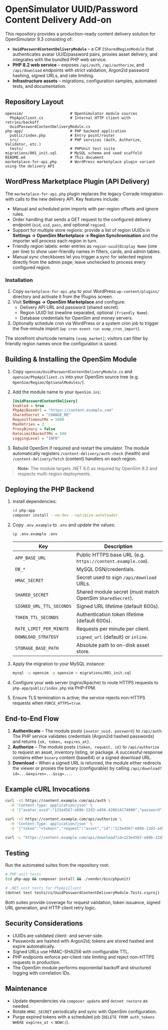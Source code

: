 # OpenSimulator UUID/Password Content Delivery Add-on

This repository provides a production-ready content delivery solution for OpenSimulator 9.3 consisting of:

- **`UuidPasswordContentDeliveryModule`** – a C# `ISharedRegionModule` that authenticates avatar UUID/password pairs, proxies asset delivery, and integrates with the bundled PHP web service.
- **PHP 8.2 web service** – exposes `/api/auth`, `/api/authorize`, and `/api/download` endpoints with strict validation, Argon2id password hashing, signed URLs, and rate limiting.
- **Infrastructure assets** – migrations, configuration samples, automated tests, and documentation.

## Repository Layout

```
opensim/                     # OpenSimulator module sources
  PhpApiClient.cs            # Internal HTTP client with retries/backoff
  UuidPasswordContentDeliveryModule.cs
php-app/                     # PHP backend application
  public/index.php           # Entry point/router
  src/                       # PHP services (Auth, Authorize, Validator, etc.)
  tests/                     # PHPUnit test suite
migrations/001_init.sql      # MySQL schema and seed scaffold
README.md                    # This document
marketplace-for-api.php      # WordPress marketplace plugin variant using the delivery API
```

## WordPress Marketplace Plugin (API Delivery)

The `marketplace-for-api.php` plugin replaces the legacy Corrade integration with calls to the new delivery API. Key features include:

- Manual and scheduled prim imports with per-region offsets and ignore rules.
- Order handling that sends a GET request to the configured delivery endpoint (`oid`, `uid`, `pass`, and optional `region`).
- Support for multiple store regions: provide a list of region UUIDs in **Settings → OpenSim Marketplace → Region Synchronisation** and the importer will process each region in turn.
- Friendly region labels: enter entries as `region-uuid|Display Name` (one per line) to show user-friendly names in filters, cards, and admin tables.
- Manual sync checkboxes let you trigger a sync for selected regions directly from the admin page; leave unchecked to process every configured region.

### Installation

1. Copy `marketplace-for-api.php` to your WordPress `wp-content/plugins/` directory and activate it from the Plugins screen.
2. Visit **Settings → OpenSim Marketplace** and configure:
   - Delivery API URL and password (shared secret).
   - Region UUID list (newline separated, optional `|Friendly Name`).
   - Database credentials for OpenSim and money servers.
3. Optionally schedule cron via WordPress or a system cron job to trigger the five-minute import (`wp cron event run osmp_cron_import`).

The storefront shortcode remains `[osmp_market]`; visitors can filter by friendly region names once the configuration is saved.

## Building & Installing the OpenSim Module

1. Copy `opensim/UuidPasswordContentDeliveryModule.cs` and `opensim/PhpApiClient.cs` into your OpenSim source tree (e.g. `OpenSim/Region/OptionalModules/`).
2. Add the module name to your `OpenSim.ini`:

   ```ini
   [UuidPasswordContentDelivery]
   Enabled = true
   PhpApiBaseUrl = "https://content.example.com"
   SharedSecret = "CHANGE_ME"
   RequestTimeoutMs = 5000
   MaxRetries = 2
   ProxyBinary = false
   RateLimitBackoffMs = 500
   LoggingLevel = "INFO"
   ```

3. Rebuild OpenSim if required and restart the simulator. The module automatically registers `/content-delivery/auth-check` (health) and `/content-delivery/fetch` (content) handlers on each region.

> **Note:** The module targets .NET 6.0 as required by OpenSim 9.3 and respects multi-region deployments.

## Deploying the PHP Backend

1. Install dependencies:

   ```bash
   cd php-app
   composer install --no-dev --optimize-autoloader
   ```

2. Copy `.env.example` to `.env` and update the values:

   ```bash
   cp .env.example .env
   ```

   | Key | Description |
   | --- | --- |
   | `APP_BASE_URL` | Public HTTPS base URL (e.g. `https://content.example.com`). |
   | `DB_*` | MySQL DSN/credentials. |
   | `HMAC_SECRET` | Secret used to sign `/api/download` URLs. |
   | `SHARED_SECRET` | Shared module secret (must match OpenSim `SharedSecret`). |
   | `SIGNED_URL_TTL_SECONDS` | Signed URL lifetime (default 600s). |
   | `TOKEN_TTL_SECONDS` | Authentication token lifetime (default 600s). |
   | `RATE_LIMIT_PER_MINUTE` | Requests per minute per client. |
   | `DOWNLOAD_STRATEGY` | `signed_url` (default) or `inline`. |
   | `STORAGE_BASE_PATH` | Absolute path to on-disk asset store. |

3. Apply the migration to your MySQL instance:

   ```bash
   mysql -u opensim -p opensim < migrations/001_init.sql
   ```

4. Configure your web server (nginx/Apache) to route HTTPS requests to `php-app/public/index.php` via PHP-FPM.

5. Ensure TLS termination is active; the service rejects non-HTTPS requests when `FORCE_HTTPS=true`.

## End-to-End Flow

1. **Authenticate** – The module posts `{avatar_uuid, password}` to `/api/auth`. The PHP service validates credentials (Argon2id hashed passwords) and returns `{ok, token, expires_at}`.
2. **Authorize** – The module posts `{token, request, id}` to `/api/authorize` to request an asset, inventory listing, or package. A successful response contains either `binary` content (base64) or a signed download URL.
3. **Download** – When a signed URL is returned, the module either redirects the viewer or proxies the binary (configurable) by calling `/api/download?id=...&expires=...&sig=...`.

## Example cURL Invocations

```bash
curl -sS https://content.example.com/api/auth \
  -H 'Content-Type: application/json' \
  -d '{"avatar_uuid":"123e4567-e89b-12d3-a456-426614174000","password":"CorrectHorseBatteryStaple"}'

curl -sS https://content.example.com/api/authorize \
  -H 'Content-Type: application/json' \
  -d '{"token":"<token>","request":"asset","id":"123e4567-e89b-12d3-a456-426614174001"}'

curl -L "https://content.example.com/api/download?id=123e4567-e89b-12d3-a456-426614174001&expires=<ts>&sig=<sig>"
```

## Testing

Run the automated suites from the repository root:

```bash
# PHP unit tests
(cd php-app && composer install && ./vendor/bin/phpunit)

# .NET unit tests for PhpApiClient
(dotnet test tests/cs/UuidPasswordContentDeliveryModule.Tests.csproj)
```

Both suites provide coverage for request validation, token issuance, signed URL generation, and HTTP client retry logic.

## Security Considerations

- UUIDs are validated client- and server-side.
- Passwords are hashed with Argon2id; tokens are stored hashed and expire automatically.
- Signed URLs use HMAC-SHA256 with configurable TTL.
- PHP endpoints enforce per-client rate limiting and reject non-HTTPS requests in production.
- The OpenSim module performs exponential backoff and structured logging with correlation IDs.

## Maintenance

- Update dependencies via `composer update` and `dotnet restore` as needed.
- Rotate `HMAC_SECRET` periodically and sync with OpenSim configuration.
- Purge expired tokens with a scheduled job (`DELETE FROM auth_tokens WHERE expires_at < NOW()`).
